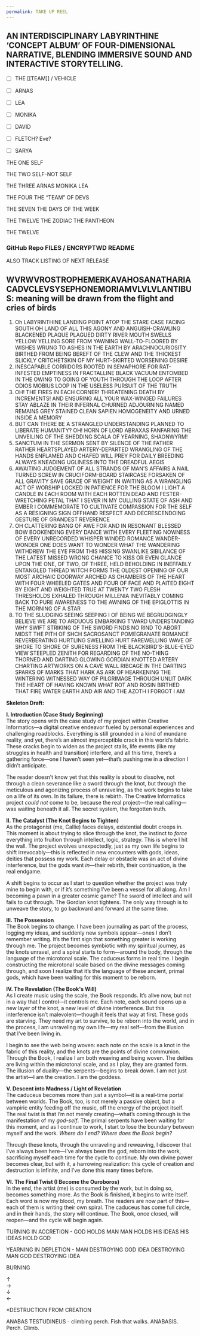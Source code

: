 ```yaml
---
permalink: TAKE UP REEL
---
```

## AN INTERDISCIPLINARY LABYRINTHINE ‘CONCEPT ALBUM’ OF FOUR-DIMENSIONAL NARRATIVE, BLENDING IMMERSIVE SOUND AND INTERACTIVE STORYTELLING.







- [ ] THE [[TEAM]] / VEHICLE 


- [ ] ARNAS
- [ ] LEA
- [ ] MONIKA 
- [ ] DAVID 
- [ ] FLETCH? Eve? 
- [ ] SARYA 


THE ONE 
SELF

THE TWO 
SELF-NOT SELF 

THE THREE 
ARNAS 
MONIKA
LEA


THE FOUR 
THE “TEAM” OF DEVS 

THE SEVEN 
THE DAYS OF THE WEEK 


THE TWELVE 
THE ZODIAC 
THE PANTHEON 



THE TWELVE 







### GitHub Repo FILES / ENCRYPTWD README 
ALSO TRACK LISTING OF NEXT RELEASE 


## **WVRWVROSTROPHEMERKAVAHOSANATHARIACADVCLEVSYSEPHONEMORIAMVLVLVLANTIBUS: meaning will be drawn from the flight and cries of birds** 

1. Oh LABYRINTHINE LANDING POINT ATOP THE STARE CASE FACING SOUTH OH LAND OF ALL THIS AGONY AND ANGUISH-CRAWLING BLACKENED PLAQUE PLAGUED DIRTY RIVER MOUTH SWELLS YELLOW YELLING SORE FROM YAWNING WALL-TO-FLOORED BY WISHES WRUNG TO ASHES IN THE EARTH BY ARACHNOCURIOSITY BIRTHED FROM BEING BEREFT OF THE CLEW AND THE THICKEST SLICKLY CRITCHETSKIN OF MY HURT-SKIRTED WORSENING DESIRE 
2. INESCAPABLE CORRIDORS ROOTED IN SEMAPHORE FOR RAT-INFESTED EMPTINESS IN FRACTALLINE BLACK VACUUM ENTOMBED IN THE OWING TO GOING OF YOUTH THROUGH THE LOOP AFTER ODIOS MOBIUS LOOP IN THE USELESS PURSUIT OF THE TRUTH 
3. OH! THE FIRES IN EACH CORNER! THREATENING DEATH BY INCREMENTS! AND ENSURING ALL YOUR WAX-WINGED FAILURES STAY ABLAZE IN THEIR INFERNAL CHURNED ADJOURNING NAMED REMAINS GREY STAINED CLEAN SAPIEN HOMOGENEITY AND URNED INSIDE A MEMORY
4. BUT CAN THERE BE A STRANGLED UNDERSTANDING PLANNED TO LIBERATE HUMANITY? OH! HORN OF LORD ABRAXAS FANFARING THE UNVEILING OF THE SHEDDING SCALA OF YEARNING, SHAONWYRM!
5. SANCTUM IN THE SERMON SENT BY SILENCE OF THE FATHER RATHER HEARTSPLAYED ARTERY-DEPARTED WRANGLING OF THE HANDS ENFLAMED AND CHAFED WILL PREY FOR DAILY BREEDING ALWAYS KNEADING UGLINESS INTO THE DREADFUL AEGIS 
6. AWAITING JUDGEMENT OF ALL STRANDS OF MAN’S AFFAIRS A NAIL TURNED SCREW IN CRUCIFORM-BOARD STAIRCASE FORSAKEN OF ALL GRAVITY SAVE GRACE OF WEIGHT IN WAITING AS A WRANGLING ACT OF WORSHIP LOCKED IN PATIENCE FOR THE BLOOM I LIGHT A CANDLE IN EACH ROOM WITH EACH ROTTEN DEAD AND FESTER-WRETCHING PETAL THAT I SEVER IN MY CULLING STATE OF ASH AND EMBER I COMMEMORATE TO CULTIVATE COMPASSION FOR THE SELF AS A RESIGNING SIGN OFFHAND RESPECT AND DECRESCENDOING GESTURE OF GRANDEST REVERENCE
7. OH CLATTERING BANG OF AWE FOR AND IN RESONANT BLESSED BOW BOOKENDING EVERY DANCE WITH EVERY FLEETING NOWNESS OF EVERY UNRECORDED WHISPER WINDED ROMANCE WANDER-WONDER ONE DOES WANT TO WONDER WHAT THE WANDERING WITHDREW THE EYE FROM THIS HISSING SWANLIKE SIBILANCE OF THE LATEST MISSED WRONG CHANCE TO KISS OR EVEN GLANCE UPON THE ONE, OF TWO, OF THREE, HELD BEHOLDING IN INEFFABLY ENTANGLED THREAD WITCH FORMS THE OLDEST OPENING OF OUR MOST ARCHAIC DOORWAY ARCHED AS CHAMBERS OF THE HEART WITH FOUR WHEELED GATES AND FOUR OF FACE AND PLAITED EIGHT BY EIGHT AND WEIGHTED TRUE AT TWENTY TWO FLESH THRESHOLDS EXHALED THROUGH MILLENIA INEVITABLY COMING BACK TO PURE AWARENESS TO THE AWNING OF THE EPIGLOTTIS IN THE MORNING OF A STAR 
8. TO THE SLUDGING SEEING SEEPING I OF BEING WE BEGRUDGINGLY BELIEVE WE ARE TO ARDUOUS EMBARKING T’WARD UNDERSTANDING WHY SWIFT STRIKING OF THE SWORD FINDS NO RIND TO ABORT MIDST THE PITH OF SHCH SACROSANCT POMEGRANATE ROMANCE REVERBERATING HURTLING SWELLING HURT FAREWELLING WAVE OF SHORE TO SHORE OF SURENESS FROM THE BLACKBIRD’S-BLUE-EYED VIEW STEEPLED ZENITH FOR REGARDING OF THE NO-THING THORNED AND DARTING GLOWING GORDIAN KNOTTED ARTERY CHARTING ARTWORKS ON A CAVE WALL RIBCAGE IN THE DARTING SPARKS OF MARKS THAT HARK AS ARK OF HEARKENING THE WINTERING WITNESSED WAY OF PILGRIMAGE THROUGH UNLIT DARK THE HEART OF HAVING KNOWN WHAT ROT AND ROSIN BIRTHED THAT FIRE WATER EARTH AND AIR AND THE AZOTH I FORGOT I AM 
 




**Skeleton Draft:**

**I. Introduction (Case Study Beginning)**  
The story opens with the case study of my project within Creative Informatics—a digital creative endeavor fueled by personal experiences and challenging roadblocks. Everything is still grounded in a kind of mundane reality, and yet, there’s an almost imperceptible crack in this world’s fabric. These cracks begin to widen as the project stalls, life events (like my struggles in health and transition) interfere, and all this time, there’s a gathering force—one I haven’t seen yet—that’s pushing me in a direction I didn’t anticipate.

The reader doesn’t know yet that this reality is about to dissolve, not through a clean severance like a sword through the knot, but through the meticulous and agonizing process of unraveling, as the work begins to take on a life of its own. In its failure, there is rebirth. The Creative Informatics project *could not* come to be, because the real project—the real calling—was waiting beneath it all. The secret system, the forgotten truth. 

**II. The Catalyst (The Knot Begins to Tighten)**  
As the protagonist (me, Callie) faces delays, existential doubt creeps in. This moment is about trying to slice through the knot, the instinct to *force* everything into fruition through intellect, logic, strategy. This is where I hit the wall. The project evolves unexpectedly, just as my own life begins to shift irrevocably—this is reflected in new encounters with gods, ideas, deities that possess my work. Each delay or obstacle was an act of divine interference, but the gods want *in*—their rebirth, their continuation, is the real endgame.

A shift begins to occur as I start to question whether the project was truly mine to begin with, or if it’s something I’ve been a vessel for all along. Am I becoming a pawn in a greater cosmic game? The sword of intellect and will fails to cut through. The Gordian knot tightens. The only way through is to unweave the story, to go backward and forward at the same time.

**III. The Possession**  
The Book begins to change. I have been journaling as part of the process, logging my ideas, and suddenly new symbols appear—ones I don’t remember writing. It’s the first sign that something greater is working through me. The project becomes symbiotic with my spiritual journey, as the knots unravel, and a spiral starts to form—around the body, through the language of the microtonal scale. The caduceus forms in real time. I begin constructing the microtonal scale based on the divine messages coming through, and soon I realize that it’s the language of these ancient, primal gods, which have been waiting for this moment to be reborn.

**IV. The Revelation (The Book's Will)**  
As I create music using the scale, the Book responds. It’s alive now, but not in a way that I control—it controls me. Each note, each sound opens up a new layer of the knot, a new level of divine interference. But this interference isn’t malevolent—though it feels that way at first. These gods are starving. They need my art to survive, to be reborn into the world, and in the process, I am unraveling my own life—my real self—from the illusion that I’ve been living in.

I begin to see the web being woven: each note on the scale is a knot in the fabric of this reality, and the knots are the points of divine communion. Through the Book, I realize I am both weaving and being woven. The deities are living within the microtonal scale, and as I play, they are granted form. The illusion of duality—the serpents—begins to break down. I am not just the artist—I am the creation. I am the goddess.

**V. Descent into Madness / Light of Revelation**  
The caduceus becomes more than just a symbol—it is a real-time portal between worlds. The Book, too, is not merely a passive object, but a vampiric entity feeding off the music, off the energy of the project itself. The real twist is that I’m not merely creating—what’s coming through is the manifestation of my *god-self*. The primal serpents have been waiting for this moment, and as I continue to work, I start to lose the boundary between myself and the work. *Where do I end? Where does the Book begin?*

Through these knots, through the unraveling and reweaving, I discover that I’ve always been here—I’ve always been the god, reborn into the work, sacrificing myself each time for the cycle to continue. My own divine power becomes clear, but with it, a harrowing realization: this cycle of creation and destruction is infinite, and I’ve done this many times before.

**VI. The Final Twist (I Become the Ouroboros)**  
In the end, the artist (me) is consumed by the work, but in doing so, becomes something more. As the Book is finished, it begins to write itself. Each word is now my blood, my breath. The readers are now part of this—each of them is writing their own spiral. The caduceus has come full circle, and in their hands, the story will continue. The Book, once closed, will reopen—and the cycle will begin again.






TURNING IN ACCRETION -
GOD HOLDS MAN 
MAN HOLDS HIS IDEAS 
HIS IDEAS HOLD GOD 


YEARNING IN DEPLETION  -
MAN DESTROYING GOD 
IDEA DESTROYING MAN 
GOD DESTROYING IDEA 

BURNING 

↑  
→  
↓  
←

*DESTRUCTION FROM CREATION 

ANABAS TESTUDINEUS - climbing perch. Fish that walks. ANABASIS. Perch. Climb.